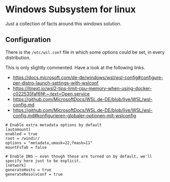 # Windows Subsystem for linux

Just a collection of facts around this windows solution.

## Configuration

There is the `/etc/wsl.conf` file in which some options could be set, in every distribution.

This is only slightly commented. Have a look at the following links.

- <https://docs.microsoft.com/de-de/windows/wsl/wsl-config#configure-per-distro-launch-settings-with-wslconf>
- <https://itnext.io/wsl2-tips-limit-cpu-memory-when-using-docker-c022535faf6f#:~:text=Open,service>
- <https://github.com/MicrosoftDocs/WSL.de-DE/blob/live/WSL/wsl-config.md>
- <https://github.com/MicrosoftDocs/WSL.de-DE/blob/live/WSL/wsl-config.md#konfigurieren-globaler-optionen-mit-wslconfig>

```
# Enable extra metadata options by default
[automount]
enabled = true
root = /windir/
options = "metadata,umask=22,fmask=11"
mountFsTab = false

# Enable DNS – even though these are turned on by default, we'll specify here just to be explicit.
[network]
generateHosts = true
generateResolvConf = true
```
